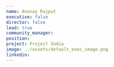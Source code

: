 ```yaml
---
name: Ananay Rajput
executive: false
director: false
lead: true
community_manager:   
position:  
project: Project India
image: ../assets/default_exec_image.png
linkedin: 
---
```

